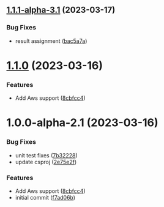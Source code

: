 ## [1.1.1-alpha-3.1](https://github.com/devperimental/component-settings/compare/v1.1.0...v1.1.1-alpha-3.1) (2023-03-17)


### Bug Fixes

* result assignment ([bac5a7a](https://github.com/devperimental/component-settings/commit/bac5a7a65d9917b2309818744fea0405a2ba27e6))

# [1.1.0](https://github.com/devperimental/component-settings/compare/v1.0.0...v1.1.0) (2023-03-16)


### Features

* Add Aws support ([8cbfcc4](https://github.com/devperimental/component-settings/commit/8cbfcc42fb7be873cf0ca6cee117ad385ec01cef))

# 1.0.0-alpha-2.1 (2023-03-16)


### Bug Fixes

* unit test fixes ([7b32228](https://github.com/devperimental/component-settings/commit/7b32228f077dabff026185fbfff061db6c3d51d1))
* update csproj ([2e75e2f](https://github.com/devperimental/component-settings/commit/2e75e2f9a1fb3ae5c4d913ee7e1345e601c75e27))


### Features

* Add Aws support ([8cbfcc4](https://github.com/devperimental/component-settings/commit/8cbfcc42fb7be873cf0ca6cee117ad385ec01cef))
* initial commit ([f7ad06b](https://github.com/devperimental/component-settings/commit/f7ad06b66e9dedcd16b8236ba8f76d3550e15189))
